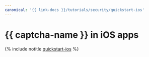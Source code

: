 ```yaml
---
canonical: '{{ link-docs }}/tutorials/security/quickstart-ios'
---
```


# {{ captcha-name }} in iOS apps

{% include notitle [quickstart-ios](../../../../_tutorials/security/quickstart-ios.md) %}